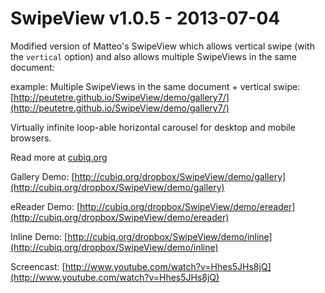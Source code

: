 SwipeView v1.0.5 - 2013-07-04
=============================

Modified version of Matteo's SwipeView which allows vertical swipe (with the `vertical` option) and also allows multiple SwipeViews in the same document:

example: Multiple SwipeViews in the same document + vertical swipe: [http://peutetre.github.io/SwipeView/demo/gallery7/](http://peutetre.github.io/SwipeView/demo/gallery7/)

Virtually infinite loop-able horizontal carousel for desktop and mobile browsers.

Read more at [cubiq.org](http://cubiq.org/swipeview)

Gallery Demo: [http://cubiq.org/dropbox/SwipeView/demo/gallery](http://cubiq.org/dropbox/SwipeView/demo/gallery)

eReader Demo: [http://cubiq.org/dropbox/SwipeView/demo/ereader](http://cubiq.org/dropbox/SwipeView/demo/ereader)

Inline Demo: [http://cubiq.org/dropbox/SwipeView/demo/inline](http://cubiq.org/dropbox/SwipeView/demo/inline)

Screencast: [http://www.youtube.com/watch?v=Hhes5JHs8jQ](http://www.youtube.com/watch?v=Hhes5JHs8jQ)
